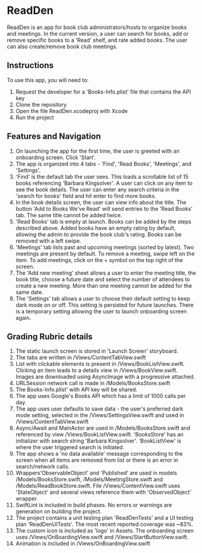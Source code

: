 # ReadDen

ReadDen is an app for book club administrators/hosts to organize books and meetings.
In the current version, a user can search for books, add or remove specific books to a 'Read' shelf, and rate added books. The user can also create/remove book club meetings.

## Instructions

To use this app, you will need to:
1. Request the developer for a 'Books-Info.plist' file that contains the API key
2. Clone the repository
3. Open the file ReadDen.xcodeproj with Xcode
4. Run the project

## Features and Navigation
1. On launching the app for the first time, the user is greeted with an onboarding screen. Click 'Start'.
2. The app is organized into 4 tabs - 'Find', 'Read Books', 'Meetings', and 'Settings'.
3. 'Find' is the default tab the user sees. This loads a scrollable list of 15 books referencing 'Barbara Kingsolver'. A user can click on any item to see the book details. The user can enter any search criteria in the 'search for books' field and hit enter to find more books.
4. In the book details screen, the user can view info about the title. The button 'Add to Books We've Read' will send entries to the 'Read Books' tab. The same title cannot be added twice.
5. 'Read Books' tab is empty at launch. Books can be added by the steps described above. Added books have an empty rating by default, allowing the admin to provide the book club's rating. Books can be removed with a left swipe.
6. 'Meetings' tab lists past and upcoming meetings (sorted by latest). Two meetings are present by default. To remove a meeting, swipe left on the item. To add meetings, click on the + symbol on the top right of the screen.
7. The 'Add new meeting' sheet allows a user to enter the meeting title, the book title, choose a future date and select the number of attendees to create a new meeting. More than one meeting cannot be added for the same date.
8. The 'Settings' tab allows a user to choose their default setting to keep dark mode on or off. This setting is persisted for future launches. There is a temporary setting allowing the user to launch onboarding screen again.

## Grading Rubric details
1. The static launch screen is stored in 'Launch Screen' storyboard.
2. The tabs are written in /Views/ContentTabView.swift
3. List with clickable elements is present in /Views/BookListView.swift. Clicking an item leads to a details view in /Views/BookView.swift. Images are downloaded using AsyncImage with a progressive attached.
4. URLSession network call is made in /Models/BooksStore.swift
5. The Books-Info.plist' with API key will be shared.
6. The app uses Google's Books API which has a limit of 1000 calls per day.
7. The app uses user defaults to save data - the user's preferred dark mode setting, selected in the /Views/SettingsView.swift and used in /Views/ContentTabView.swift
8. Async/Await and MainActor are used in /Models/BooksStore.swift and referenced by view /Views/BookListView.swift. 'BooksStore' has an initializer with search string 'Barbara Kingsolver'. 'BookListView' is where the user triggered search is initiated.
9. The app shows a 'no data available' message corresponding to the screen when all items are removed from list or there is an error in search/network calls.
10. Wrappers'ObservableObject' and 'Published' are used in models /Models/BooksStore.swift, /Models/MeetingStore.swift and /Models/ReadBookStore.swift. File /Views/ContentView.swift uses 'StateObject' and several views reference them with 'ObservedObject' wrapper.
11. SwiftLint is included in build phases. No errors or warnings are generation on building the project.
12. The project contains a unit testing plan 'ReadDenTests' and a UI testing plan 'ReadDenUITests'. The most recent reported coverage was ~83%.
13. The custom icon is included as 'logo' in Assets. The onboarding screen uses /Views/OnBoardingView.swift and /Views/StartButtonView.swift. 
14. Animation is included in /Views/OnBoardingView.swift
